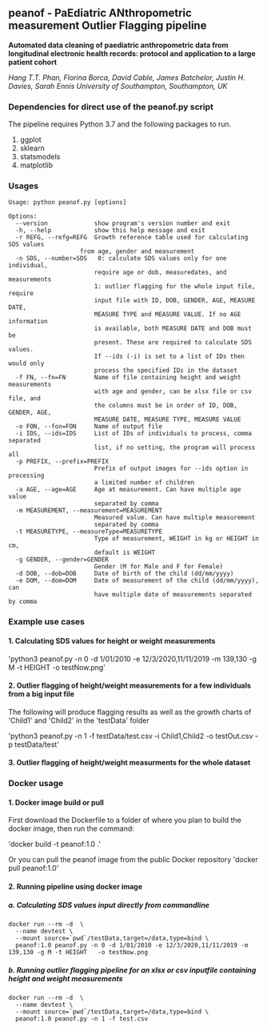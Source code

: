 ## peanof - PaEdiatric ANthropometric measurement Outlier Flagging pipeline

**Automated data cleaning of paediatric anthropometric data from longitudinal electronic health records: protocol and application to a large patient cohort**

*Hang T.T. Phan, Florina Borca, David Cable, James Batchelor, Justin H. Davies, Sarah Ennis*
*University of Southampton, Southampton, UK*

### Dependencies for direct use of the peanof.py script
The pipeline requires Python 3.7 and the following packages to run.

1. ggplot
2. sklearn
3. statsmodels
4. matplotlib

### Usages
    Usage: python peanof.py [options] 

    Options:
      --version             show program's version number and exit
      -h, --help            show this help message and exit
      -r REFG, --refg=REFG  Growth reference table used for calculating SDS values
                        from age, gender and measurement
      -n SDS, --number=SDS   0: calculate SDS values only for one individual,
                            require age or dob, measuredates, and measurements
                            1: outlier flagging for the whole input file, require
                            input file with ID, DOB, GENDER, AGE, MEASURE DATE,
                            MEASURE TYPE and MEASURE VALUE. If no AGE information
                            is available, both MEASURE DATE and DOB must be
                            present. These are required to calculate SDS values.
                            If --ids (-i) is set to a list of IDs then would only
                            process the specified IDs in the dataset
      -f FN, --fn=FN        Name of file containing height and weight measurements
                            with age and gender, can be xlsx file or csv file, and
                            the columns must be in order of ID, DOB, GENDER, AGE,
                            MEASURE DATE, MEASURE TYPE, MEASURE VALUE
      -o FON, --fon=FON     Name of output file
      -i IDS, --ids=IDS     List of IDs of individuals to process, comma separated
                            list, if no setting, the program will process all
      -p PREFIX, --prefix=PREFIX
                            Prefix of output images for --ids option in processing
                            a limited number of children
      -a AGE, --age=AGE     Age at measurement. Can have multiple age value
                            separated by comma
      -m MEASUREMENT, --measurement=MEASUREMENT
                            Measured value. Can have multiple measurement
                            separated by comma
      -t MEASURETYPE, --measureType=MEASURETYPE
                            Type of measurement, WEIGHT in kg or HEIGHT in cm,
                            default is WEIGHT
      -g GENDER, --gender=GENDER
                            Gender (M for Male and F for Female)
      -d DOB, --dob=DOB     Date of birth of the child (dd/mm/yyyy)
      -e DOM, --dom=DOM     Date of measurement of the child (dd/mm/yyyy), can
                            have multiple date of measurements separated by comma
                        
### Example use cases
#### 1. Calculating SDS values for height or weight measurements

'python3 peanof.py -n 0 -d 1/01/2010 -e 12/3/2020,11/11/2019 -m 139,130 -g M -t HEIGHT   -o testNow.png'

#### 2. Outlier flagging of height/weight measurements for a few individuals from a big input file
The following will produce flagging results as well as the growth charts of 'Child1' and 'Child2' in the 'testData' folder

'python3 peanof.py -n 1 -f testData/test.csv -i Child1,Child2 -o testOut.csv -p testData/test'



#### 3. Outlier flagging of height/weight measurments for the whole dataset


### Docker usage
#### 1. Docker image build or pull
First download the Dockerfile to a folder of where you plan to build the docker image, then run the command:

'docker build -t peanof:1.0 .'

Or you can pull the peanof image from the public Docker repository 
'docker pull peanof:1.0'

#### 2. Running pipeline using docker image
##### a. Calculating SDS values input directly from commandline
    docker run --rm -d  \
      --name devtest \
      --mount source=`pwd`/testData,target=/data,type=bind \
      peanof:1.0 peanof.py -n 0 -d 1/01/2010 -e 12/3/2020,11/11/2019 -m 139,130 -g M -t HEIGHT   -o testNow.png

##### b. Running outlier flagging pipeline for an xlsx or csv inputfile containing height and weight measurements
    docker run --rm -d  \
      --name devtest \
      --mount source=`pwd`/testData,target=/data,type=bind \
      peanof:1.0 peanof.py -n 1 -f test.csv